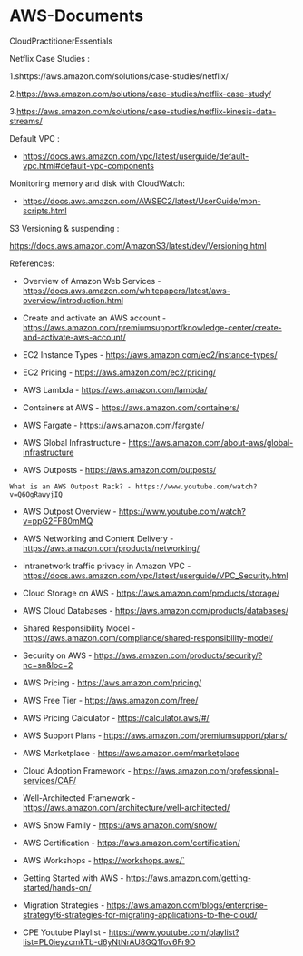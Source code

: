 # AWS-Documents
CloudPractitionerEssentials



Netflix Case Studies :  

1.shttps://aws.amazon.com/solutions/case-studies/netflix/  

2.https://aws.amazon.com/solutions/case-studies/netflix-case-study/   

3.https://aws.amazon.com/solutions/case-studies/netflix-kinesis-data-streams/

 

Default VPC : 

* https://docs.aws.amazon.com/vpc/latest/userguide/default-vpc.html#default-vpc-components

 

Monitoring memory and disk with CloudWatch:       

* https://docs.aws.amazon.com/AWSEC2/latest/UserGuide/mon-scripts.html

 

S3 Versioning & suspending :  

https://docs.aws.amazon.com/AmazonS3/latest/dev/Versioning.html

 
References:

* Overview of Amazon Web Services - https://docs.aws.amazon.com/whitepapers/latest/aws-overview/introduction.html

* Create and activate an AWS account - https://aws.amazon.com/premiumsupport/knowledge-center/create-and-activate-aws-account/

* EC2 Instance Types - https://aws.amazon.com/ec2/instance-types/

*  EC2 Pricing - https://aws.amazon.com/ec2/pricing/

* AWS Lambda - https://aws.amazon.com/lambda/

* Containers at AWS - https://aws.amazon.com/containers/

* AWS Fargate - https://aws.amazon.com/fargate/

* AWS Global Infrastructure - https://aws.amazon.com/about-aws/global-infrastructure

* AWS Outposts - https://aws.amazon.com/outposts/

`What is an AWS Outpost Rack? - https://www.youtube.com/watch?v=Q6OgRawyjIQ`

* AWS Outpost Overview - https://www.youtube.com/watch?v=ppG2FFB0mMQ

* AWS Networking and Content Delivery - https://aws.amazon.com/products/networking/

* Intranetwork traffic privacy in Amazon VPC -https://docs.aws.amazon.com/vpc/latest/userguide/VPC_Security.html

* Cloud Storage on AWS - https://aws.amazon.com/products/storage/

* AWS Cloud Databases - https://aws.amazon.com/products/databases/

* Shared Responsibility Model - https://aws.amazon.com/compliance/shared-responsibility-model/

* Security on AWS - https://aws.amazon.com/products/security/?nc=sn&loc=2

*  AWS Pricing - https://aws.amazon.com/pricing/

* AWS Free Tier - https://aws.amazon.com/free/

* AWS Pricing Calculator - https://calculator.aws/#/

* AWS Support Plans - https://aws.amazon.com/premiumsupport/plans/

* AWS Marketplace - https://aws.amazon.com/marketplace

* Cloud Adoption Framework - https://aws.amazon.com/professional-services/CAF/

* Well-Architected Framework - https://aws.amazon.com/architecture/well-architected/

* AWS Snow Family - https://aws.amazon.com/snow/

* AWS Certification - https://aws.amazon.com/certification/

* AWS Workshops - https://workshops.aws/`

* Getting Started with AWS - https://aws.amazon.com/getting-started/hands-on/

* Migration Strategies - https://aws.amazon.com/blogs/enterprise-strategy/6-strategies-for-migrating-applications-to-the-cloud/

* CPE Youtube Playlist - https://www.youtube.com/playlist?list=PL0ieyzcmkTb-d6yNtNrAU8GQ1fov6Fr9D
